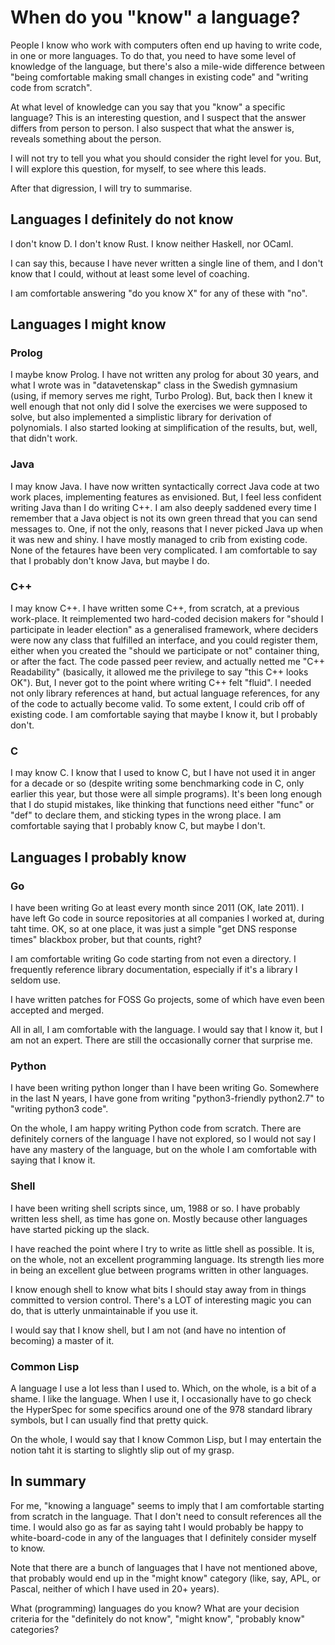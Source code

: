 # When do you "know" a language?

People I know who work with computers often end up having to write
code, in one or more languages. To do that, you need to have some
level of knowledge of the language, but there's also a mile-wide
difference between "being comfortable making small changes in existing
code" and "writing code from scratch".

At what level of knowledge can you say that you "know" a specific
language? This is an interesting question, and I suspect that the
answer differs from person to person. I also suspect that what the
answer is, reveals something about the person.

I will not try to tell you what you should consider the right level
for you. But, I will explore this question, for myself, to see where
this leads.

After that digression, I will try to summarise.

## Languages I definitely do not know

I don't know D. I don't know Rust. I know neither Haskell, nor OCaml.

I can say this, because I have never written a single line of them,
and I don't know that I could, without at least some level of
coaching.

I am comfortable answering "do you know X" for any of these with
"no".

## Languages I might know

### Prolog
I maybe know Prolog. I have not written any prolog for about 30 years,
and what I wrote was in "datavetenskap" class in the Swedish gymnasium
(using, if memory serves me right, Turbo Prolog). But, back then I
knew it well enough that not only did I solve the exercises we were
supposed to solve, but also implemented a simplistic library for
derivation of polynomials. I also started looking at simplification of
the results, but, well, that didn't work.

### Java
I may know Java. I have now written syntactically correct Java code at
two work places, implementing features as envisioned. But, I feel less
confident writing Java than I do writing C++. I am also deeply
saddened every time I remember that a Java object is not its own green
thread that you can send messages to. One, if not the only, reasons
that I never picked Java up when it was new and shiny. I have mostly
managed to crib from existing code. None of the fetaures have been
very complicated. I am comfortable to say that I probably don't know
Java, but maybe I do.

### C++
I may know C++. I have written some C++, from scratch, at a previous
work-place. It reimplemented two hard-coded decision makers for
"should I participate in leader election" as a generalised framework,
where deciders were now any class that fulfilled an interface, and you
could register them, either when you created the "should we
participate or not" container thing, or after the fact. The code
passed peer review, and actually netted me "C++ Readability"
(basically, it allowed me the privilege to say "this C++ looks
OK"). But, I never got to the point where writing C++ felt "fluid". I
needed not only library references at hand, but actual language
references, for any of the code to actually become valid. To some
extent, I could crib off of existing code. I am comfortable saying
that maybe I know it, but I probably don't.

### C
I may know C. I know that I used to know C, but I have not used it in
anger for a decade or so (despite writing some benchmarking code in C,
only earlier this year, but those were all simple programs). It's been
long enough that I do stupid mistakes, like thinking that functions
need either "func" or "def" to declare them, and sticking types in
the wrong place. I am comfortable saying that I probably know C, but
maybe I don't.

## Languages I probably know

### Go

I have been writing Go at least every month since 2011 (OK, late
2011). I have left Go code in source repositories at all companies I
worked at, during taht time. OK, so at one place, it was just a simple
"get DNS response times" blackbox prober, but that counts, right?

I am comfortable writing Go code starting from not even a directory. I
frequently reference library documentation, especially if it's a
library I seldom use.

I have written patches for FOSS Go projects, some of which have even
been accepted and merged.

All in all, I am comfortable with the language. I would say that I
know it, but I am not an expert. There are still the occasionally
corner that surprise me.

### Python

I have been writing python longer than I have been writing
Go. Somewhere in the last N years, I have gone from writing
"python3-friendly python2.7" to "writing python3 code".

On the whole, I am happy writing Python code from scratch. There are
definitely corners of the language I have not explored, so I would not
say I have any mastery of the language, but on the whole I am
comfortable with saying that I know it.

### Shell

I have been writing shell scripts since, um, 1988 or so. I have
probably written less shell, as time has gone on. Mostly because other
languages have started picking up the slack.

I have reached the point where I try to write as little shell as
possible. It is, on the whole, not an excellent programming
language. Its strength lies more in being an excellent glue between
programs written in other languages.

I know enough shell to know what bits I should stay away from in
things committed to version control. There's a LOT of interesting
magic you can do, that is utterly unmaintainable if you use it.

I would say that I know shell, but I am not (and have no intention of
becoming) a master of it.

### Common Lisp

A language I use a lot less than I used to. Which, on the whole, is a
bit of a shame. I like the language. When I use it, I occasionally
have to go check the HyperSpec for some specifics around one of the
978 standard library symbols, but I can usually find that pretty quick.

On the whole, I would say that I know Common Lisp, but I may entertain
the notion taht it is starting to slightly slip out of my grasp.

## In summary

For me, "knowing a language" seems to imply that I am comfortable
starting from scratch in the language. That I don't need to consult
references all the time. I would also go as far as saying taht I would
probably be happy to white-board-code in any of the languages that I
definitely consider myself to know.

Note that there are a bunch of languages that I have not mentioned
above, that probably would end up in the "might know" category (like,
say, APL, or Pascal, neither of which I have used in 20+ years).

What (programming) languages do you know? What are your decision
criteria for the "definitely do not know", "might know", "probably
know" categories?
